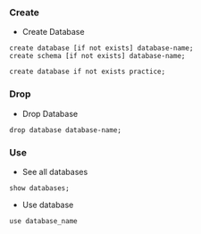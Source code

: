 ### Create
* Create Database
```
create database [if not exists] database-name;
create schema [if not exists] database-name;

create database if not exists practice;
```

### Drop
* Drop Database
```
drop database database-name;
```

### Use
* See all databases
```
show databases;
```

* Use database
```
use database_name
```